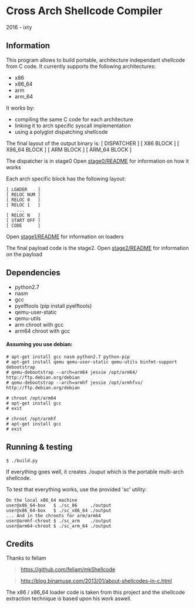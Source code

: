 # Cross Arch Shellcode Compiler

2016 - ixty

## Information
This program allows to build portable, architecture independant shellcode from C code.
It currently supports the following architectures:
- x86
- x86_64
- arm
- arm_64

It works by:
- compiling the same C code for each architecture
- linking it to arch specific syscall implementation
- using a polyglot dispatching shellcode

The final layout of the output binary is:
    [ DISPATCHER   ]
    [ X86 BLOCK    ]
    [ X86_64 BLOCK ]
    [ ARM BLOCK    ]
    [ ARM_64 BLOCK ]

The dispatcher is in stage0
Open [stage0/README](./stage0/README) for information on how it works

Each arch specific block has the following layout:

    [ LOADER    ]
    [ RELOC NUM ]
    [ RELOC 0   ]
    [ RELOC 1   ]
        ...
    [ RELOC N   ]
    [ START OFF ]
    [ CODE      ]

Open [stage1/README](./stage1/README) for information on loaders

The final payload code is the stage2.
Open [stage2/README](./stage2/README) for information on the payload


## Dependencies

- python2.7
- nasm
- gcc
- pyelftools (pip install pyelftools)
- qemu-user-static
- qemu-utils
- arm chroot with gcc
- arm64 chroot with gcc

#### Assuming you use debian:

```
# apt-get install gcc nasm python2.7 python-pip
# apt-get install qemu qemu-user-static qemu-utils binfmt-support debootstrap
# qemu-debootstrap --arch=arm64 jessie /opt/arm64/ http://ftp.debian.org/debian
# qemu-debootstrap --arch=armhf jessie /opt/armhfxx/ http://ftp.debian.org/debian

# chroot /opt/arm64
# apt-get install gcc
# exit

# chroot /opt/armhf
# apt-get install gcc
# exit
```

## Running & testing

`$ ./build.py`

If everything goes well, it creates ./ouput which is the portable multi-arch shellcode.

To test that everything works, use the provided 'sc' utility:
```
On the local x86_64 machine
user@x86_64-box   $ ./sc_86     ./output
user@x86_64-box   $ ./sc_x86_64 ./output
... And in the chroots for arm/arm64
user@armhf-chroot $ ./sc_arm    ./output
user@arm64-chroot $ ./sc_arm_64 ./output
```

## Credits
Thanks to feliam
> https://github.com/feliam/mkShellcode

> http://blog.binamuse.com/2013/01/about-shellcodes-in-c.html
 
The x86 / x86_64 loader code is taken from this project and the shellcode extraction technique is based upon his work aswell.


